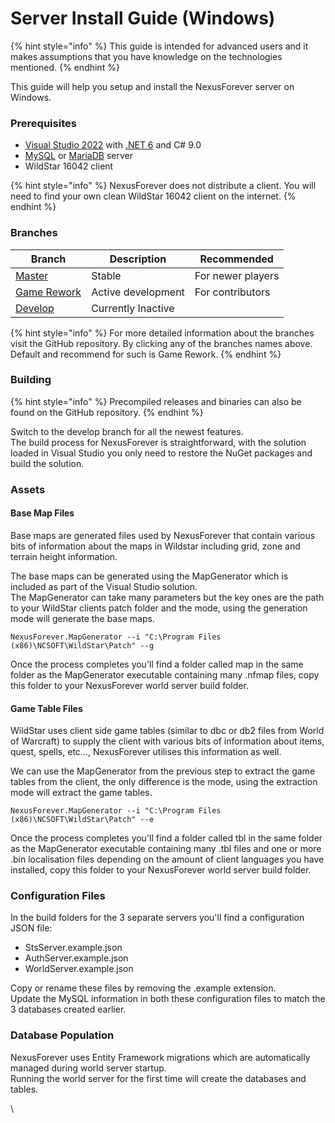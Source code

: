 # Server Install Guide (Windows)

{% hint style="info" %}
This guide is intended for advanced users and it makes assumptions that you have knowledge on the technologies mentioned.
{% endhint %}

This guide will help you setup and install the NexusForever server on Windows.

### Prerequisites

* [Visual Studio 2022](https://visualstudio.microsoft.com/downloads/) with [.NET 6](https://dotnet.microsoft.com/download/dotnet/6.0) and C# 9.0
* [MySQL](https://www.mysql.com) or [MariaDB](https://mariadb.org) server
* WildStar 16042 client

{% hint style="info" %}
NexusForever does not distribute a client. You will need to find your own clean WildStar 16042 client on the internet.
{% endhint %}

### Branches

| Branch | Description | Recommended
| --- | --- | --- |
| [Master](https://github.com/NexusForever/NexusForever/tree/master) | Stable | For newer players |
| [Game Rework](https://github.com/NexusForever/NexusForever/tree/game_rework) | Active development | For contributors |
| [Develop](https://github.com/NexusForever/NexusForever/tree/develop) | Currently Inactive | 

{% hint style="info" %}
For more detailed information about the branches visit the GitHub repository. By clicking any of the branches names above. Default and recommend for such is Game Rework.
{% endhint %}

### Building

{% hint style="info" %}
Precompiled releases and binaries can also be found on the GitHub repository.&#x20;
{% endhint %}

Switch to the develop branch for all the newest features.\
The build process for NexusForever is straightforward, with the solution loaded in Visual Studio you only need to restore the NuGet packages and build the solution.

### Assets

#### Base Map Files

Base maps are generated files used by NexusForever that contain various bits of information about the maps in Wildstar including grid, zone and terrain height information.

The base maps can be generated using the MapGenerator which is included as part of the Visual Studio solution.\
The MapGenerator can take many parameters but the key ones are the path to your WildStar clients patch folder and the mode, using the generation mode will generate the base maps.

```
NexusForever.MapGenerator --i "C:\Program Files (x86)\NCSOFT\WildStar\Patch" --g
```

Once the process completes you'll find a folder called map in the same folder as the MapGenerator executable containing many .nfmap files, copy this folder to your NexusForever world server build folder.

#### Game Table Files

WildStar uses client side game tables (similar to dbc or db2 files from World of Warcraft) to supply the client with various bits of information about items, quest, spells, etc..., NexusForever utilises this information as well.

We can use the MapGenerator from the previous step to extract the game tables from the client, the only difference is the mode, using the extraction mode will extract the game tables.

```
NexusForever.MapGenerator --i "C:\Program Files (x86)\NCSOFT\WildStar\Patch" --e
```

Once the process completes you'll find a folder called tbl in the same folder as the MapGenerator executable containing many .tbl files and one or more .bin localisation files depending on the amount of client languages you have installed, copy this folder to your NexusForever world server build folder.

### Configuration Files

In the build folders for the 3 separate servers you'll find a configuration JSON file:

* StsServer.example.json
* AuthServer.example.json
* WorldServer.example.json

Copy or rename these files by removing the .example extension.\
Update the MySQL information in both these configuration files to match the 3 databases created earlier.

### Database Population

NexusForever uses Entity Framework migrations which are automatically managed during world server startup.\
Running the world server for the first time will create the databases and tables.



\




